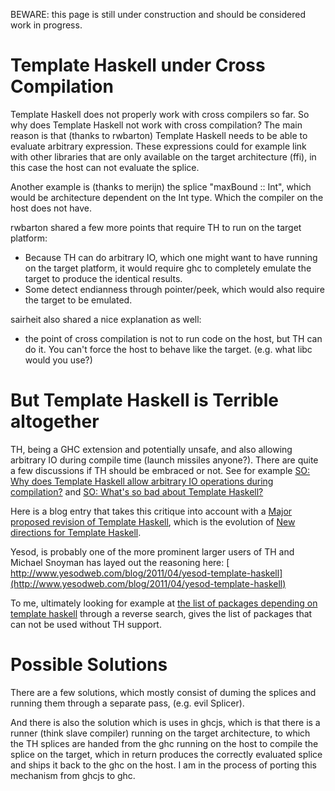 
BEWARE: this page is still under construction and should be considered work in progress.


# Template Haskell under Cross Compilation



Template Haskell does not properly work with cross compilers so far.  So why does Template Haskell not work with cross compilation?  The
main reason is that (thanks to rwbarton) Template Haskell needs to be able to evaluate arbitrary expression.  These expressions could for
example link with other libraries that are only available on the target architecture (ffi), in this case the host can not evaluate the splice.



Another example is (thanks to merijn) the splice "maxBound :: Int", which would be architecture dependent on the Int type. Which the compiler
on the host does not have.



rwbarton shared a few more points that require TH to run on the target platform:


- Because TH can do arbitrary IO, which one might want to have running on the target platform, it would require ghc to completely emulate the target to produce the identical results.
- Some detect endianness through pointer/peek, which would also require the target to be emulated.


sairheit also shared a nice explanation as well: 


- the point of cross compilation is not to run code on the host, but TH can do it. You can't force the host to behave like the target. (e.g. what libc would you use?)

# But Template Haskell is Terrible altogether



TH, being a GHC extension and potentially unsafe, and also allowing arbitrary IO during compile time (launch missiles anyone?). There are quite a few discussions if TH should be embraced or not.
See for example [
SO: Why does Template Haskell allow arbitrary IO operations during compilation?](http://stackoverflow.com/questions/13785753/why-does-template-haskell-allow-arbitrary-io-operations-during-compilation) and [
SO: What's so bad about Template Haskell?](http://stackoverflow.com/questions/10857030/whats-so-bad-about-template-haskell)



Here is a blog entry that takes this critique into account with a [
Major proposed revision of Template Haskell](https://ghc.haskell.org/trac/ghc/wiki/TemplateHaskell/BlogPostChanges), which is the evolution of [
New directions for Template Haskell](https://ghc.haskell.org/trac/ghc/blog/Template%20Haskell%20Proposal).



Yesod, is probably one of the more prominent larger users of TH and Michael Snoyman has layed out the reasoning here: [
http://www.yesodweb.com/blog/2011/04/yesod-template-haskell](http://www.yesodweb.com/blog/2011/04/yesod-template-haskell)



To me, ultimately looking for example at [
the list of packages depending on template haskell](http://packdeps.haskellers.com/reverse/template-haskell) through a reverse search, gives the list of
packages that can not be used without TH support.


# Possible Solutions



There are a few solutions, which mostly consist of duming the splices and running them through a separate pass, (e.g. evil Splicer).



And there is also the solution which is uses in ghcjs, which is that there is a runner (think slave compiler) running on the target architecture,
to which the TH splices are handed from the ghc running on the host to compile the splice on the target, which in return produces the
correctly evaluated splice and ships it back to the ghc on the host. I am in the process of porting this mechanism from ghcjs to
ghc.


